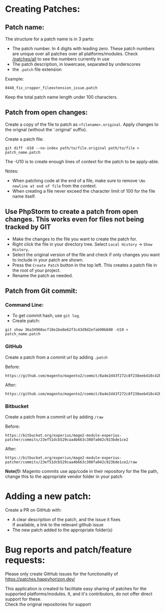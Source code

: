 # Creating Patches:

## Patch name:
The structure for a patch name is in 3 parts:
* The patch number. In 4 digits with leading zero. These patch numbers are unique over all patches over all platforms/modules. Check [/patches/all](https://patches.happyhorizon.dev/patches/all) to see the numbers currently in use
* The patch description, in lowercase, separated by underscores
* the `.patch` file extension

Example:
```
0448_fix_cropper_fileextension_issue.patch
```
  
Keep the total patch name length under 100 characters.

## Patch from open changes:

Create a copy of the file to patch as `<filename>.original`. Apply changes to the orignal (without the '.original' suffix).

Create a patch file:
```
git diff -U10 --no-index path/to/file.original path/to/file > patch_name.patch
```
The -U10 is to create enough lines of context for the patch to be apply-able.

Notes:
- When patching code at the end of a file, make sure to remove `\No newline at end of file` from the context.
- When creating a file never exceed the character limit of 100 for the file name itself.

## Use PhpStorm to create a patch from open changes. This works even for files not being tracked by GIT

- Make the changes to the file you want to create the patch for.
- Right click the file in your directory tree. Select `Local History` -> `Show History`.
- Select the original version of the file and check if only changes you want to include in your patch are shown.
- Press the `Create Patch` button in the top left. This creates a patch file in the root of your project.
- Rename the patch as needed.

## Patch from Git commit:

### Command Line:

- To get commit hash, use `git log`.
- Create patch:
```
git show 36a34960acf10e1be8e62f3c43d9d2efab90b680 -U10 > patch_name.patch
```

### GitHub

Create a patch from a commit url by adding `.patch`

Before:
```
https://github.com/magento/magento2/commit/8a4e2d43f272c8f238eeb410c42b3756a021b8d0
```
After:
```
https://github.com/magento/magento2/commit/8a4e2d43f272c8f238eeb410c42b3756a021b8d0.patch
```

### Bitbucket

Create a patch from a commit url by adding `/raw`

Before:
```
https://bitbucket.org/experius/mage2-module-experius-patcher/commits/23ef51dcb529caa4b663c308fa042c923bde1ce2
```
After:
```
https://bitbucket.org/experius/mage2-module-experius-patcher/commits/23ef51dcb529caa4b663c308fa042c923bde1ce2/raw
```

**Note(!):**
Magento commits use app/code in their repository for the file path, change this to the appropriate vendor folder in your patch

# Adding a new patch:

Create a PR on GitHub with:
- A clear description of the patch, and the issue it fixes  
  If available, a link to the relevant github issue
- The new patch added to the appropriate folder(s)

# Bug reports and patch/feature requests:
Please only create GitHub issues for the functionality of https://patches.happyhorizon.dev/

This application is created to facilitate easy sharing of patches for the supported platforms/modules. It, and it's contributors, do not offer direct support for these.  
Check the original repositories for support


